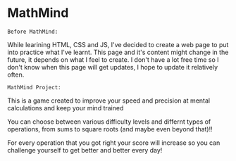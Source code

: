 # MathMind
    Before MathMind:
While learining HTML, CSS and JS, I've decided to create a web page to put into practice what I've learnt.
This page and it's content might change in the future, it depends on what I feel to create.
I don't have a lot free time so I don't know when this page will get updates, I hope to update it relatively often.

    MathMind Project:
This is a game created to improve your speed and precision at mental calculations and keep your mind trained

You can choose between various difficulty levels and differnt types of operations, from sums to square roots (and maybe even beyond that)!!

For every operation that you got right your score will increase so you can challenge yourself to get better and better every day!
